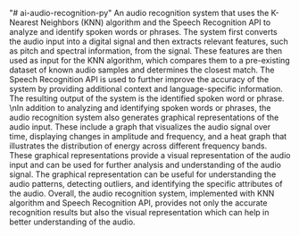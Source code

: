 "# ai-audio-recognition-py" 
An audio recognition system that uses the K-Nearest Neighbors (KNN) algorithm and the Speech Recognition API to analyze and identify spoken words or phrases. The system first converts the audio input into a digital signal and then extracts relevant features, such as pitch and spectral information, from the signal. These features are then used as input for the KNN algorithm, which compares them to a pre-existing dataset of known audio samples and determines the closest match. The Speech Recognition API is used to further improve the accuracy of the system by providing additional context and language-specific information. The resulting output of the system is the identified spoken word or phrase.
\nIn addition to analyzing and identifying spoken words or phrases, the audio recognition system also generates graphical representations of the audio input. These include a graph that visualizes the audio signal over time, displaying changes in amplitude and frequency, and a heat graph that illustrates the distribution of energy across different frequency bands. These graphical representations provide a visual representation of the audio input and can be used for further analysis and understanding of the audio signal. The graphical representation can be useful for understanding the audio patterns, detecting outliers, and identifying the specific attributes of the audio. Overall, the audio recognition system, implemented with KNN algorithm and Speech Recognition API, provides not only the accurate recognition results but also the visual representation which can help in better understanding of the audio.

